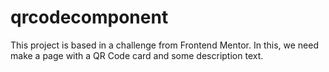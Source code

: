 # qrcodecomponent
This project is based in a challenge from Frontend Mentor. In this, we need make a page with a QR Code card and some description text.

